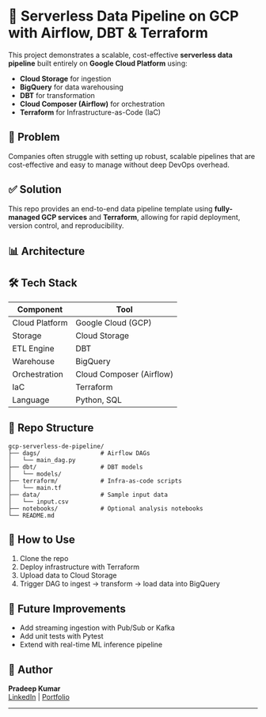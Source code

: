 # 🚀 Serverless Data Pipeline on GCP with Airflow, DBT & Terraform

This project demonstrates a scalable, cost-effective **serverless data pipeline** built entirely on **Google Cloud Platform** using:

- **Cloud Storage** for ingestion
- **BigQuery** for data warehousing
- **DBT** for transformation
- **Cloud Composer (Airflow)** for orchestration
- **Terraform** for Infrastructure-as-Code (IaC)

## 🧠 Problem

Companies often struggle with setting up robust, scalable pipelines that are cost-effective and easy to manage without deep DevOps overhead.

## ✅ Solution

This repo provides an end-to-end data pipeline template using **fully-managed GCP services** and **Terraform**, allowing for rapid deployment, version control, and reproducibility.

## 📊 Architecture

## 🛠️ Tech Stack

| Component      | Tool                     |
|----------------|--------------------------|
| Cloud Platform | Google Cloud (GCP)       |
| Storage        | Cloud Storage            |
| ETL Engine     | DBT                      |
| Warehouse      | BigQuery                 |
| Orchestration  | Cloud Composer (Airflow) |
| IaC            | Terraform                |
| Language       | Python, SQL              |

## 📁 Repo Structure
```
gcp-serverless-de-pipeline/
├── dags/                 # Airflow DAGs
│   └── main_dag.py
├── dbt/                  # DBT models
│   └── models/
├── terraform/            # Infra-as-code scripts
│   └── main.tf
├── data/                 # Sample input data
│   └── input.csv
├── notebooks/            # Optional analysis notebooks
└── README.md
```
## 🚀 How to Use

1. Clone the repo
2. Deploy infrastructure with Terraform
3. Upload data to Cloud Storage
4. Trigger DAG to ingest → transform → load data into BigQuery

## 🔄 Future Improvements

- Add streaming ingestion with Pub/Sub or Kafka
- Add unit tests with Pytest
- Extend with real-time ML inference pipeline

## 📣 Author

**Pradeep Kumar**  
[LinkedIn](https://www.linkedin.com/in/pradeep22saini/) | [Portfolio](#)

---
